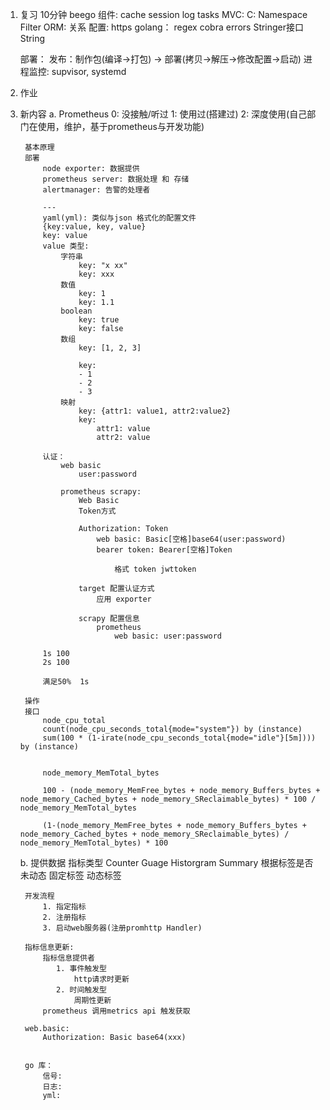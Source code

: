 1. 复习 10分钟
    beego
        组件:
            cache
            session
            log
            tasks
        MVC:
            C: Namespace
               Filter
            ORM: 关系
        配置:
            https
    golang：
        regex
        cobra
        errors
        Stringer接口
            String

    部署：
        发布：制作包(编译->打包) -> 部署(拷贝->解压->修改配置->启动)
        进程监控: supvisor, systemd
2. 作业
3. 新内容
   a. Prometheus
        0: 没接触/听过
        1: 使用过(搭建过)
        2: 深度使用(自己部门在使用，维护，基于prometheus与开发功能)

        基本原理
        部署
            node exporter: 数据提供
            prometheus server: 数据处理 和 存储
            alertmanager: 告警的处理者

            ---
            yaml(yml): 类似与json 格式化的配置文件
            {key:value, key, value}
            key: value
            value 类型:
                字符串
                    key: "x xx"
                    key: xxx
                数值
                    key: 1
                    key: 1.1
                boolean
                    key: true
                    key: false
                数组
                    key: [1, 2, 3]

                    key:
                    - 1
                    - 2
                    - 3
                映射
                    key: {attr1: value1, attr2:value2}
                    key:
                        attr1: value
                        attr2: value

            认证：
                web basic
                    user:password

                prometheus scrapy:
                    Web Basic
                    Token方式

                    Authorization: Token
                        web basic: Basic[空格]base64(user:password)
                        bearer token: Bearer[空格]Token

                            格式 token jwttoken

                    target 配置认证方式
                        应用 exporter

                    scrapy 配置信息
                        prometheus
                            web basic: user:password

            1s 100
            2s 100

            满足50%  1s

        操作
        接口
            node_cpu_total
            count(node_cpu_seconds_total{mode="system"}) by (instance)
            sum(100 * (1-irate(node_cpu_seconds_total{mode="idle"}[5m]))) by (instance)


            node_memory_MemTotal_bytes

            100 - (node_memory_MemFree_bytes + node_memory_Buffers_bytes + node_memory_Cached_bytes + node_memory_SReclaimable_bytes) * 100 / node_memory_MemTotal_bytes

            (1-(node_memory_MemFree_bytes + node_memory_Buffers_bytes + node_memory_Cached_bytes + node_memory_SReclaimable_bytes) / node_memory_MemTotal_bytes) * 100



    b. 提供数据
        指标类型
            Counter
            Guage
            Historgram
            Summary
        根据标签是否未动态
            固定标签
            动态标签

        开发流程
            1. 指定指标
            2. 注册指标
            3. 启动web服务器(注册promhttp Handler)

        指标信息更新:
            指标信息提供者
               1. 事件触发型
                   http请求时更新
               2. 时间触发型
                   周期性更新
            prometheus 调用metrics api 触发获取

        web.basic:
            Authorization: Basic base64(xxx)


        go 库：
            信号:
            日志:
            yml: